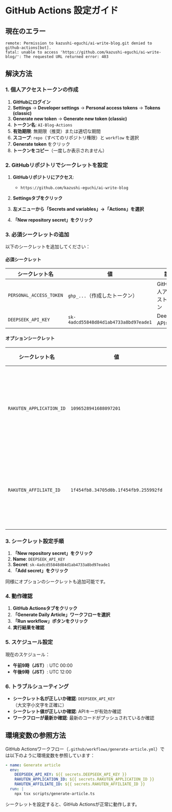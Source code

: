 # GitHub Actions 設定ガイド

## 現在のエラー
```
remote: Permission to kazushi-eguchi/ai-write-blog.git denied to github-actions[bot].
fatal: unable to access 'https://github.com/kazushi-eguchi/ai-write-blog/': The requested URL returned error: 403
```

## 解決方法

### 1. 個人アクセストークンの作成

1. **GitHubにログイン**
2. **Settings** → **Developer settings** → **Personal access tokens** → **Tokens (classic)**
3. **Generate new token** → **Generate new token (classic)**
4. **トークン名**: `AI-Blog-Actions`
5. **有効期限**: 無期限（推奨）または適切な期間
6. **スコープ**: `repo`（すべてのリポジトリ権限）と `workflow` を選択
7. **Generate token** をクリック
8. **トークンをコピー**（一度しか表示されません）

### 2. GitHubリポジトリでシークレットを設定

1. **GitHubリポジトリにアクセス**:
   - `https://github.com/kazushi-eguchi/ai-write-blog`

2. **Settingsタブをクリック**

3. **左メニューから「Secrets and variables」→「Actions」を選択**

4. **「New repository secret」をクリック**

### 3. 必須シークレットの追加

以下のシークレットを追加してください：

#### 必須シークレット
| シークレット名 | 値 | 説明 |
|---------------|-----|------|
| `PERSONAL_ACCESS_TOKEN` | `ghp_...`（作成したトークン） | GitHub個人アクセストークン |
| `DEEPSEEK_API_KEY` | `sk-4adcd55848d84d1ab4733a8bd97eade1` | DeepSeek APIキー |

#### オプションシークレット
| シークレット名 | 値 | 説明 |
|---------------|-----|------|
| `RAKUTEN_APPLICATION_ID` | `1096528941688097201` | 楽天アプリケーションID |
| `RAKUTEN_AFFILIATE_ID` | `1f454fb8.34705d0b.1f454fb9.255992fd` | 楽天アフィリエイトID |

### 3. シークレット設定手順

1. **「New repository secret」をクリック**
2. **Name**: `DEEPSEEK_API_KEY`
3. **Secret**: `sk-4adcd55848d84d1ab4733a8bd97eade1`
4. **「Add secret」をクリック**

同様にオプションのシークレットも追加可能です。

### 4. 動作確認

1. **GitHub Actionsタブをクリック**
2. **「Generate Daily Article」ワークフローを選択**
3. **「Run workflow」ボタンをクリック**
4. **実行結果を確認**

### 5. スケジュール設定

現在のスケジュール：
- **午前9時（JST）**: UTC 00:00
- **午後9時（JST）**: UTC 12:00

### 6. トラブルシューティング

- **シークレット名が正しいか確認**: `DEEPSEEK_API_KEY`（大文字小文字を正確に）
- **シークレット値が正しいか確認**: APIキーが有効か確認
- **ワークフローが最新か確認**: 最新のコードがプッシュされているか確認

## 環境変数の参照方法

GitHub Actionsワークフロー（`.github/workflows/generate-article.yml`）では以下のように環境変数を参照しています：

```yaml
- name: Generate article
  env:
    DEEPSEEK_API_KEY: ${{ secrets.DEEPSEEK_API_KEY }}
    RAKUTEN_APPLICATION_ID: ${{ secrets.RAKUTEN_APPLICATION_ID }}
    RAKUTEN_AFFILIATE_ID: ${{ secrets.RAKUTEN_AFFILIATE_ID }}
  run: |
    npx tsx scripts/generate-article.ts
```

シークレットを設定すると、GitHub Actionsが正常に動作します。